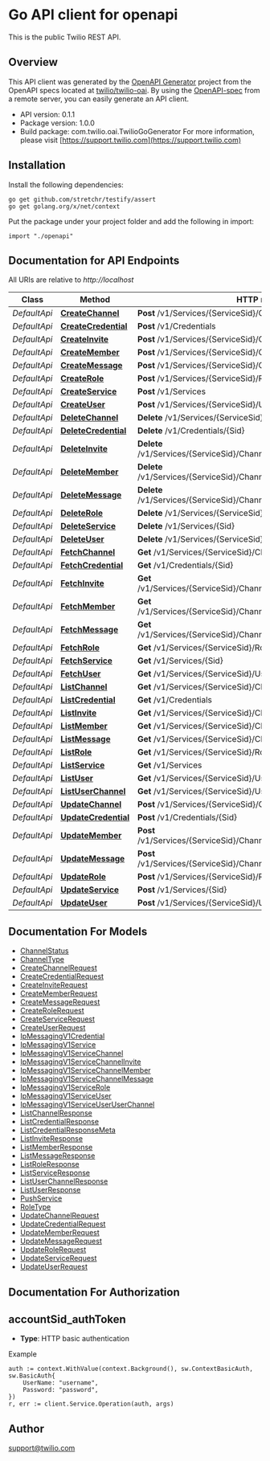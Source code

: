 # Go API client for openapi

This is the public Twilio REST API.

## Overview
This API client was generated by the [OpenAPI Generator](https://openapi-generator.tech) project from the OpenAPI specs located at [twilio/twilio-oai](https://github.com/twilio/twilio-oai/tree/main/spec).  By using the [OpenAPI-spec](https://www.openapis.org/) from a remote server, you can easily generate an API client.

- API version: 0.1.1
- Package version: 1.0.0
- Build package: com.twilio.oai.TwilioGoGenerator
For more information, please visit [https://support.twilio.com](https://support.twilio.com)

## Installation

Install the following dependencies:

```shell
go get github.com/stretchr/testify/assert
go get golang.org/x/net/context
```

Put the package under your project folder and add the following in import:

```golang
import "./openapi"
```

## Documentation for API Endpoints

All URIs are relative to *http://localhost*

Class | Method | HTTP request | Description
------------ | ------------- | ------------- | -------------
*DefaultApi* | [**CreateChannel**](docs/DefaultApi.md#createchannel) | **Post** /v1/Services/{ServiceSid}/Channels | 
*DefaultApi* | [**CreateCredential**](docs/DefaultApi.md#createcredential) | **Post** /v1/Credentials | 
*DefaultApi* | [**CreateInvite**](docs/DefaultApi.md#createinvite) | **Post** /v1/Services/{ServiceSid}/Channels/{ChannelSid}/Invites | 
*DefaultApi* | [**CreateMember**](docs/DefaultApi.md#createmember) | **Post** /v1/Services/{ServiceSid}/Channels/{ChannelSid}/Members | 
*DefaultApi* | [**CreateMessage**](docs/DefaultApi.md#createmessage) | **Post** /v1/Services/{ServiceSid}/Channels/{ChannelSid}/Messages | 
*DefaultApi* | [**CreateRole**](docs/DefaultApi.md#createrole) | **Post** /v1/Services/{ServiceSid}/Roles | 
*DefaultApi* | [**CreateService**](docs/DefaultApi.md#createservice) | **Post** /v1/Services | 
*DefaultApi* | [**CreateUser**](docs/DefaultApi.md#createuser) | **Post** /v1/Services/{ServiceSid}/Users | 
*DefaultApi* | [**DeleteChannel**](docs/DefaultApi.md#deletechannel) | **Delete** /v1/Services/{ServiceSid}/Channels/{Sid} | 
*DefaultApi* | [**DeleteCredential**](docs/DefaultApi.md#deletecredential) | **Delete** /v1/Credentials/{Sid} | 
*DefaultApi* | [**DeleteInvite**](docs/DefaultApi.md#deleteinvite) | **Delete** /v1/Services/{ServiceSid}/Channels/{ChannelSid}/Invites/{Sid} | 
*DefaultApi* | [**DeleteMember**](docs/DefaultApi.md#deletemember) | **Delete** /v1/Services/{ServiceSid}/Channels/{ChannelSid}/Members/{Sid} | 
*DefaultApi* | [**DeleteMessage**](docs/DefaultApi.md#deletemessage) | **Delete** /v1/Services/{ServiceSid}/Channels/{ChannelSid}/Messages/{Sid} | 
*DefaultApi* | [**DeleteRole**](docs/DefaultApi.md#deleterole) | **Delete** /v1/Services/{ServiceSid}/Roles/{Sid} | 
*DefaultApi* | [**DeleteService**](docs/DefaultApi.md#deleteservice) | **Delete** /v1/Services/{Sid} | 
*DefaultApi* | [**DeleteUser**](docs/DefaultApi.md#deleteuser) | **Delete** /v1/Services/{ServiceSid}/Users/{Sid} | 
*DefaultApi* | [**FetchChannel**](docs/DefaultApi.md#fetchchannel) | **Get** /v1/Services/{ServiceSid}/Channels/{Sid} | 
*DefaultApi* | [**FetchCredential**](docs/DefaultApi.md#fetchcredential) | **Get** /v1/Credentials/{Sid} | 
*DefaultApi* | [**FetchInvite**](docs/DefaultApi.md#fetchinvite) | **Get** /v1/Services/{ServiceSid}/Channels/{ChannelSid}/Invites/{Sid} | 
*DefaultApi* | [**FetchMember**](docs/DefaultApi.md#fetchmember) | **Get** /v1/Services/{ServiceSid}/Channels/{ChannelSid}/Members/{Sid} | 
*DefaultApi* | [**FetchMessage**](docs/DefaultApi.md#fetchmessage) | **Get** /v1/Services/{ServiceSid}/Channels/{ChannelSid}/Messages/{Sid} | 
*DefaultApi* | [**FetchRole**](docs/DefaultApi.md#fetchrole) | **Get** /v1/Services/{ServiceSid}/Roles/{Sid} | 
*DefaultApi* | [**FetchService**](docs/DefaultApi.md#fetchservice) | **Get** /v1/Services/{Sid} | 
*DefaultApi* | [**FetchUser**](docs/DefaultApi.md#fetchuser) | **Get** /v1/Services/{ServiceSid}/Users/{Sid} | 
*DefaultApi* | [**ListChannel**](docs/DefaultApi.md#listchannel) | **Get** /v1/Services/{ServiceSid}/Channels | 
*DefaultApi* | [**ListCredential**](docs/DefaultApi.md#listcredential) | **Get** /v1/Credentials | 
*DefaultApi* | [**ListInvite**](docs/DefaultApi.md#listinvite) | **Get** /v1/Services/{ServiceSid}/Channels/{ChannelSid}/Invites | 
*DefaultApi* | [**ListMember**](docs/DefaultApi.md#listmember) | **Get** /v1/Services/{ServiceSid}/Channels/{ChannelSid}/Members | 
*DefaultApi* | [**ListMessage**](docs/DefaultApi.md#listmessage) | **Get** /v1/Services/{ServiceSid}/Channels/{ChannelSid}/Messages | 
*DefaultApi* | [**ListRole**](docs/DefaultApi.md#listrole) | **Get** /v1/Services/{ServiceSid}/Roles | 
*DefaultApi* | [**ListService**](docs/DefaultApi.md#listservice) | **Get** /v1/Services | 
*DefaultApi* | [**ListUser**](docs/DefaultApi.md#listuser) | **Get** /v1/Services/{ServiceSid}/Users | 
*DefaultApi* | [**ListUserChannel**](docs/DefaultApi.md#listuserchannel) | **Get** /v1/Services/{ServiceSid}/Users/{UserSid}/Channels | 
*DefaultApi* | [**UpdateChannel**](docs/DefaultApi.md#updatechannel) | **Post** /v1/Services/{ServiceSid}/Channels/{Sid} | 
*DefaultApi* | [**UpdateCredential**](docs/DefaultApi.md#updatecredential) | **Post** /v1/Credentials/{Sid} | 
*DefaultApi* | [**UpdateMember**](docs/DefaultApi.md#updatemember) | **Post** /v1/Services/{ServiceSid}/Channels/{ChannelSid}/Members/{Sid} | 
*DefaultApi* | [**UpdateMessage**](docs/DefaultApi.md#updatemessage) | **Post** /v1/Services/{ServiceSid}/Channels/{ChannelSid}/Messages/{Sid} | 
*DefaultApi* | [**UpdateRole**](docs/DefaultApi.md#updaterole) | **Post** /v1/Services/{ServiceSid}/Roles/{Sid} | 
*DefaultApi* | [**UpdateService**](docs/DefaultApi.md#updateservice) | **Post** /v1/Services/{Sid} | 
*DefaultApi* | [**UpdateUser**](docs/DefaultApi.md#updateuser) | **Post** /v1/Services/{ServiceSid}/Users/{Sid} | 


## Documentation For Models

 - [ChannelStatus](docs/ChannelStatus.md)
 - [ChannelType](docs/ChannelType.md)
 - [CreateChannelRequest](docs/CreateChannelRequest.md)
 - [CreateCredentialRequest](docs/CreateCredentialRequest.md)
 - [CreateInviteRequest](docs/CreateInviteRequest.md)
 - [CreateMemberRequest](docs/CreateMemberRequest.md)
 - [CreateMessageRequest](docs/CreateMessageRequest.md)
 - [CreateRoleRequest](docs/CreateRoleRequest.md)
 - [CreateServiceRequest](docs/CreateServiceRequest.md)
 - [CreateUserRequest](docs/CreateUserRequest.md)
 - [IpMessagingV1Credential](docs/IpMessagingV1Credential.md)
 - [IpMessagingV1Service](docs/IpMessagingV1Service.md)
 - [IpMessagingV1ServiceChannel](docs/IpMessagingV1ServiceChannel.md)
 - [IpMessagingV1ServiceChannelInvite](docs/IpMessagingV1ServiceChannelInvite.md)
 - [IpMessagingV1ServiceChannelMember](docs/IpMessagingV1ServiceChannelMember.md)
 - [IpMessagingV1ServiceChannelMessage](docs/IpMessagingV1ServiceChannelMessage.md)
 - [IpMessagingV1ServiceRole](docs/IpMessagingV1ServiceRole.md)
 - [IpMessagingV1ServiceUser](docs/IpMessagingV1ServiceUser.md)
 - [IpMessagingV1ServiceUserUserChannel](docs/IpMessagingV1ServiceUserUserChannel.md)
 - [ListChannelResponse](docs/ListChannelResponse.md)
 - [ListCredentialResponse](docs/ListCredentialResponse.md)
 - [ListCredentialResponseMeta](docs/ListCredentialResponseMeta.md)
 - [ListInviteResponse](docs/ListInviteResponse.md)
 - [ListMemberResponse](docs/ListMemberResponse.md)
 - [ListMessageResponse](docs/ListMessageResponse.md)
 - [ListRoleResponse](docs/ListRoleResponse.md)
 - [ListServiceResponse](docs/ListServiceResponse.md)
 - [ListUserChannelResponse](docs/ListUserChannelResponse.md)
 - [ListUserResponse](docs/ListUserResponse.md)
 - [PushService](docs/PushService.md)
 - [RoleType](docs/RoleType.md)
 - [UpdateChannelRequest](docs/UpdateChannelRequest.md)
 - [UpdateCredentialRequest](docs/UpdateCredentialRequest.md)
 - [UpdateMemberRequest](docs/UpdateMemberRequest.md)
 - [UpdateMessageRequest](docs/UpdateMessageRequest.md)
 - [UpdateRoleRequest](docs/UpdateRoleRequest.md)
 - [UpdateServiceRequest](docs/UpdateServiceRequest.md)
 - [UpdateUserRequest](docs/UpdateUserRequest.md)


## Documentation For Authorization



## accountSid_authToken

- **Type**: HTTP basic authentication

Example

```golang
auth := context.WithValue(context.Background(), sw.ContextBasicAuth, sw.BasicAuth{
    UserName: "username",
    Password: "password",
})
r, err := client.Service.Operation(auth, args)
```


## Author

support@twilio.com

